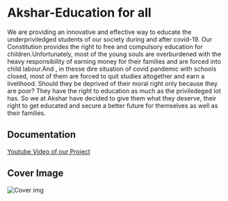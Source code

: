 # Akshar-Education for all

We are providing an innovative and effective way to educate the underpriviledged students of our society during and after covid-19.
Our Constitution provides the right to free and compulsory education for children.Unfortunately, most of the young souls are overburdened with the heavy responsibility of earning money for their families and are forced into child labour.And , in thesse dire situation of covid pandemic with schools closed, most of them are forced to quit studies altogether and earn a livelihood. Should they be deprived of their moral right only because they are poor? They have the right to education as much as the priviledeged lot has. So we at Akshar have decided to give them what they deserve, their right to get educated and secure a better future for themselves as well as their families.


## Documentation

[Youtube Video of our Project](https://youtu.be/R_t41n1qgxo)


## Cover Image

![Cover img](Akshar%20cover%20img.jpg)

